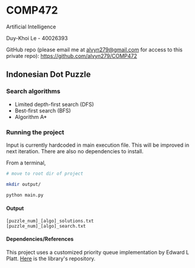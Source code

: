 # COMP472
Artificial Intelligence

Duy-Khoi Le - 40026393

GitHub repo (please email me at alvyn279@gmail.com for access to this private repo): https://github.com/alvyn279/COMP472

## Indonesian Dot Puzzle

### Search algorithms

- Limited depth-first search (DFS)
- Best-first search (BFS)
- Algorithm A*

### Running the project
Input is currently hardcoded in main execution file. This will be improved in next iteration.
There are also no dependencies to install.

From a terminal,
```sh
# move to root dir of project

mkdir output/

python main.py
```

#### Output

```
[puzzle_num]_[algo]_solutions.txt
[puzzle_num]_[algo]_search.txt
```

#### Dependencies/References

This project uses a customized priority queue implementation by Edward L Platt. [Here](https://github.com/elplatt/python-priorityq) is the library's repository.

